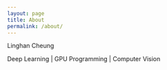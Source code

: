 ```yaml
---
layout: page
title: About
permalink: /about/
---
```


Linghan Cheung

Deep Learning \| GPU Programming \| Computer Vision